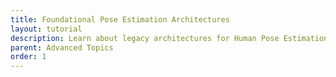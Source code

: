 ```yaml
---
title: Foundational Pose Estimation Architectures
layout: tutorial
description: Learn about legacy architectures for Human Pose Estimation, which established the foundation for modern architectures.
parent: Advanced Topics
order: 1
---
```

